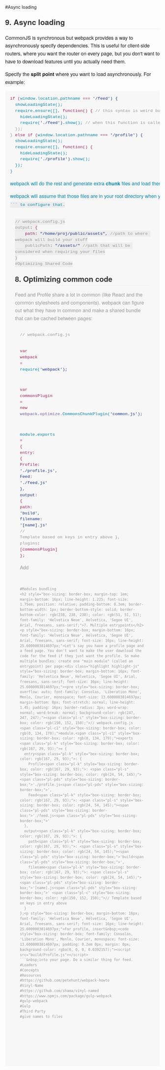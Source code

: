 #Async loading
<h2 style="box-sizing: border-box; margin-top: 1em; margin-bottom: 16px; line-height: 1.225; font-size: 1.75em; position: relative; padding-bottom: 0.3em; border-bottom-width: 1px; border-bottom-style: solid; border-bottom-color: rgb(238, 238, 238); color: rgb(51, 51, 51); font-family: 'Helvetica Neue', Helvetica, 'Segoe UI', Arial, freesans, sans-serif;">9. Async loading</h2><p style="box-sizing: border-box; margin-bottom: 16px; font-family: 'Helvetica Neue', Helvetica, 'Segoe UI', Arial, freesans, sans-serif; font-size: 16px; line-height: 25.6000003814697px;">CommonJS is synchronous but webpack provides a way to asynchronously specify dependencies. This is useful for client-side routers, where you want the router on every page, but you don't want to have to download features until you actually need them.<p style="box-sizing: border-box; margin-bottom: 16px; font-family: 'Helvetica Neue', Helvetica, 'Segoe UI', Arial, freesans, sans-serif; font-size: 16px; line-height: 25.6000003814697px;">Specify the&nbsp;<strong style="box-sizing: border-box;">split point</strong>&nbsp;where you want to load asynchronously. For example:<div class="highlight highlight-js" style="box-sizing: border-box; margin-bottom: 16px; font-family: 'Helvetica Neue', Helvetica, 'Segoe UI', Arial, freesans, sans-serif; font-size: 16px; line-height: 25.6000003814697px;"><pre style="box-sizing: border-box; overflow: auto; font-family: Consolas, 'Liberation Mono', Menlo, Courier, monospace; font-size: 13.6000003814697px; margin-bottom: 0px; font-stretch: normal; line-height: 1.45; padding: 16px; border-radius: 3px; word-wrap: normal; word-break: normal; background-color: rgb(247, 247, 247);"><span class="pl-k" style="box-sizing: border-box; color: rgb(167, 29, 93);">if (<span class="pl-c1" style="box-sizing: border-box; color: rgb(0, 134, 179);">window.<span class="pl-c1" style="box-sizing: border-box; color: rgb(0, 134, 179);">location.<span class="pl-c1" style="box-sizing: border-box; color: rgb(0, 134, 179);">pathname <span class="pl-k" style="box-sizing: border-box; color: rgb(167, 29, 93);">=== <span class="pl-s" style="box-sizing: border-box; color: rgb(24, 54, 145);"><span class="pl-pds" style="box-sizing: border-box;">'/feed<span class="pl-pds" style="box-sizing: border-box;">') {
  <span class="pl-c1" style="box-sizing: border-box; color: rgb(0, 134, 179);">showLoadingState();
  <span class="pl-c1" style="box-sizing: border-box; color: rgb(0, 134, 179);">require.<span class="pl-c1" style="box-sizing: border-box; color: rgb(0, 134, 179);">ensure([], <span class="pl-k" style="box-sizing: border-box; color: rgb(167, 29, 93);">function() { <span class="pl-c" style="box-sizing: border-box; color: rgb(150, 152, 150);">// this syntax is weird but it works
    <span class="pl-c1" style="box-sizing: border-box; color: rgb(0, 134, 179);">hideLoadingState();
    <span class="pl-c1" style="box-sizing: border-box; color: rgb(0, 134, 179);">require(<span class="pl-s" style="box-sizing: border-box; color: rgb(24, 54, 145);"><span class="pl-pds" style="box-sizing: border-box;">'./feed<span class="pl-pds" style="box-sizing: border-box;">').<span class="pl-c1" style="box-sizing: border-box; color: rgb(0, 134, 179);">show(); <span class="pl-c" style="box-sizing: border-box; color: rgb(150, 152, 150);">// when this function is called, the module is guaranteed to be synchronously available.
  });
} <span class="pl-k" style="box-sizing: border-box; color: rgb(167, 29, 93);">else <span class="pl-k" style="box-sizing: border-box; color: rgb(167, 29, 93);">if (<span class="pl-c1" style="box-sizing: border-box; color: rgb(0, 134, 179);">window.<span class="pl-c1" style="box-sizing: border-box; color: rgb(0, 134, 179);">location.<span class="pl-c1" style="box-sizing: border-box; color: rgb(0, 134, 179);">pathname <span class="pl-k" style="box-sizing: border-box; color: rgb(167, 29, 93);">=== <span class="pl-s" style="box-sizing: border-box; color: rgb(24, 54, 145);"><span class="pl-pds" style="box-sizing: border-box;">'/profile<span class="pl-pds" style="box-sizing: border-box;">') {
  <span class="pl-c1" style="box-sizing: border-box; color: rgb(0, 134, 179);">showLoadingState();
  <span class="pl-c1" style="box-sizing: border-box; color: rgb(0, 134, 179);">require.<span class="pl-c1" style="box-sizing: border-box; color: rgb(0, 134, 179);">ensure([], <span class="pl-k" style="box-sizing: border-box; color: rgb(167, 29, 93);">function() {
    <span class="pl-c1" style="box-sizing: border-box; color: rgb(0, 134, 179);">hideLoadingState();
    <span class="pl-c1" style="box-sizing: border-box; color: rgb(0, 134, 179);">require(<span class="pl-s" style="box-sizing: border-box; color: rgb(24, 54, 145);"><span class="pl-pds" style="box-sizing: border-box;">'./profile<span class="pl-pds" style="box-sizing: border-box;">').<span class="pl-c1" style="box-sizing: border-box; color: rgb(0, 134, 179);">show();
  });
}<p style="box-sizing: border-box; margin-bottom: 16px; font-family: 'Helvetica Neue', Helvetica, 'Segoe UI', Arial, freesans, sans-serif; font-size: 16px; line-height: 25.6000003814697px;">webpack will do the rest and generate extra&nbsp;<strong style="box-sizing: border-box;">chunk</strong>&nbsp;files and load them for you.<p style="box-sizing: border-box; margin-bottom: 16px; font-family: 'Helvetica Neue', Helvetica, 'Segoe UI', Arial, freesans, sans-serif; font-size: 16px; line-height: 25.6000003814697px;">webpack will assume that those files are in your root directory when you load then into a html script tag for example. You can use&nbsp;<code style="box-sizing: border-box; font-family: Consolas, 'Liberation Mono', Menlo, Courier, monospace; font-size: 13.6000003814697px; padding: 0.2em 0px; margin: 0px; background-color: rgba(0, 0, 0, 0.0392157);">output.publicPath
```&nbsp;to configure that.<div class="highlight highlight-js" style="box-sizing: border-box; margin-bottom: 16px; font-family: 'Helvetica Neue', Helvetica, 'Segoe UI', Arial, freesans, sans-serif; font-size: 16px; line-height: 25.6000003814697px;"><pre style="box-sizing: border-box; overflow: auto; font-family: Consolas, 'Liberation Mono', Menlo, Courier, monospace; font-size: 13.6000003814697px; margin-bottom: 0px; font-stretch: normal; line-height: 1.45; padding: 16px; border-radius: 3px; word-wrap: normal; word-break: normal; background-color: rgb(247, 247, 247);"><span class="pl-c" style="box-sizing: border-box; color: rgb(150, 152, 150);">// webpack.config.js
output<span class="pl-k" style="box-sizing: border-box; color: rgb(167, 29, 93);">: {
    path<span class="pl-k" style="box-sizing: border-box; color: rgb(167, 29, 93);">: <span class="pl-s" style="box-sizing: border-box; color: rgb(24, 54, 145);"><span class="pl-pds" style="box-sizing: border-box;">"/home/proj/public/assets<span class="pl-pds" style="box-sizing: border-box;">", <span class="pl-c" style="box-sizing: border-box; color: rgb(150, 152, 150);">//path to where webpack will build your stuff
    publicPath<span class="pl-k" style="box-sizing: border-box; color: rgb(167, 29, 93);">: <span class="pl-s" style="box-sizing: border-box; color: rgb(24, 54, 145);"><span class="pl-pds" style="box-sizing: border-box;">"/assets/<span class="pl-pds" style="box-sizing: border-box;">" <span class="pl-c" style="box-sizing: border-box; color: rgb(150, 152, 150);">//path that will be considered when requiring your files
}
#Optimizing Shared Code
<h2 style="box-sizing: border-box; margin-top: 1em; margin-bottom: 16px; line-height: 1.225; font-size: 1.75em; position: relative; padding-bottom: 0.3em; border-bottom-width: 1px; border-bottom-style: solid; border-bottom-color: rgb(238, 238, 238); color: rgb(51, 51, 51); font-family: 'Helvetica Neue', Helvetica, 'Segoe UI', Arial, freesans, sans-serif;">8. Optimizing common code</h2><p style="box-sizing: border-box; margin-bottom: 16px; font-family: 'Helvetica Neue', Helvetica, 'Segoe UI', Arial, freesans, sans-serif; font-size: 16px; line-height: 25.6000003814697px;">Feed and Profile share a lot in common (like React and the common stylesheets and components). webpack can figure out what they have in common and make a shared bundle that can be cached between pages:<div class="highlight highlight-js" style="box-sizing: border-box; margin-bottom: 16px; font-family: 'Helvetica Neue', Helvetica, 'Segoe UI', Arial, freesans, sans-serif; font-size: 16px; line-height: 25.6000003814697px;"><pre style="box-sizing: border-box; overflow: auto; font-family: Consolas, 'Liberation Mono', Menlo, Courier, monospace; font-size: 13.6000003814697px; margin-bottom: 0px; font-stretch: normal; line-height: 1.45; padding: 16px; border-radius: 3px; word-wrap: normal; word-break: normal; background-color: rgb(247, 247, 247);"><span class="pl-c" style="box-sizing: border-box; color: rgb(150, 152, 150);">// webpack.config.js

<span class="pl-k" style="box-sizing: border-box; color: rgb(167, 29, 93);">var webpack <span class="pl-k" style="box-sizing: border-box; color: rgb(167, 29, 93);">= <span class="pl-c1" style="box-sizing: border-box; color: rgb(0, 134, 179);">require(<span class="pl-s" style="box-sizing: border-box; color: rgb(24, 54, 145);"><span class="pl-pds" style="box-sizing: border-box;">'webpack<span class="pl-pds" style="box-sizing: border-box;">');

<span class="pl-k" style="box-sizing: border-box; color: rgb(167, 29, 93);">var commonsPlugin <span class="pl-k" style="box-sizing: border-box; color: rgb(167, 29, 93);">=
  <span class="pl-k" style="box-sizing: border-box; color: rgb(167, 29, 93);">new <span class="pl-en" style="box-sizing: border-box; color: rgb(121, 93, 163);">webpack.optimize.<span class="pl-c1" style="box-sizing: border-box; color: rgb(0, 134, 179);">CommonsChunkPlugin(<span class="pl-s" style="box-sizing: border-box; color: rgb(24, 54, 145);"><span class="pl-pds" style="box-sizing: border-box;">'common.js<span class="pl-pds" style="box-sizing: border-box;">');

<span class="pl-c1" style="box-sizing: border-box; color: rgb(0, 134, 179);">module.<span class="pl-c1" style="box-sizing: border-box; color: rgb(0, 134, 179);">exports <span class="pl-k" style="box-sizing: border-box; color: rgb(167, 29, 93);">= {
  entry<span class="pl-k" style="box-sizing: border-box; color: rgb(167, 29, 93);">: {
    Profile<span class="pl-k" style="box-sizing: border-box; color: rgb(167, 29, 93);">: <span class="pl-s" style="box-sizing: border-box; color: rgb(24, 54, 145);"><span class="pl-pds" style="box-sizing: border-box;">'./profile.js<span class="pl-pds" style="box-sizing: border-box;">',
    Feed<span class="pl-k" style="box-sizing: border-box; color: rgb(167, 29, 93);">: <span class="pl-s" style="box-sizing: border-box; color: rgb(24, 54, 145);"><span class="pl-pds" style="box-sizing: border-box;">'./feed.js<span class="pl-pds" style="box-sizing: border-box;">'
  },
  output<span class="pl-k" style="box-sizing: border-box; color: rgb(167, 29, 93);">: {
    path<span class="pl-k" style="box-sizing: border-box; color: rgb(167, 29, 93);">: <span class="pl-s" style="box-sizing: border-box; color: rgb(24, 54, 145);"><span class="pl-pds" style="box-sizing: border-box;">'build<span class="pl-pds" style="box-sizing: border-box;">',
    filename<span class="pl-k" style="box-sizing: border-box; color: rgb(167, 29, 93);">: <span class="pl-s" style="box-sizing: border-box; color: rgb(24, 54, 145);"><span class="pl-pds" style="box-sizing: border-box;">'[name].js<span class="pl-pds" style="box-sizing: border-box;">' <span class="pl-c" style="box-sizing: border-box; color: rgb(150, 152, 150);">// Template based on keys in entry above
  },
  plugins<span class="pl-k" style="box-sizing: border-box; color: rgb(167, 29, 93);">: [commonsPlugin]
};<p style="box-sizing: border-box; margin-bottom: 16px; font-family: 'Helvetica Neue', Helvetica, 'Segoe UI', Arial, freesans, sans-serif; font-size: 16px; line-height: 25.6000003814697px;">Add&nbsp;<code style="box-sizing: border-box; font-family: Consolas, 'Liberation Mono', Menlo, Courier, monospace; font-size: 13.6000003814697px; padding: 0.2em 0px; margin: 0px; background-color: rgba(0, 0, 0, 0.0392157);"><script src="build/common.js"></script>
```&nbsp;before the script tag you added in the previous step and enjoy the free caching.
#Modules bundling
<h2 style="box-sizing: border-box; margin-top: 1em; margin-bottom: 16px; line-height: 1.225; font-size: 1.75em; position: relative; padding-bottom: 0.3em; border-bottom-width: 1px; border-bottom-style: solid; border-bottom-color: rgb(238, 238, 238); color: rgb(51, 51, 51); font-family: 'Helvetica Neue', Helvetica, 'Segoe UI', Arial, freesans, sans-serif;">7. Multiple entrypoints</h2><p style="box-sizing: border-box; margin-bottom: 16px; font-family: 'Helvetica Neue', Helvetica, 'Segoe UI', Arial, freesans, sans-serif; font-size: 16px; line-height: 25.6000003814697px;">Let's say you have a profile page and a feed page. You don't want to make the user download the code for the feed if they just want the profile. So make multiple bundles: create one "main module" (called an entrypoint) per page:<div class="highlight highlight-js" style="box-sizing: border-box; margin-bottom: 16px; font-family: 'Helvetica Neue', Helvetica, 'Segoe UI', Arial, freesans, sans-serif; font-size: 16px; line-height: 25.6000003814697px;"><pre style="box-sizing: border-box; overflow: auto; font-family: Consolas, 'Liberation Mono', Menlo, Courier, monospace; font-size: 13.6000003814697px; margin-bottom: 0px; font-stretch: normal; line-height: 1.45; padding: 16px; border-radius: 3px; word-wrap: normal; word-break: normal; background-color: rgb(247, 247, 247);"><span class="pl-c" style="box-sizing: border-box; color: rgb(150, 152, 150);">// webpack.config.js
<span class="pl-c1" style="box-sizing: border-box; color: rgb(0, 134, 179);">module.<span class="pl-c1" style="box-sizing: border-box; color: rgb(0, 134, 179);">exports <span class="pl-k" style="box-sizing: border-box; color: rgb(167, 29, 93);">= {
  entry<span class="pl-k" style="box-sizing: border-box; color: rgb(167, 29, 93);">: {
    Profile<span class="pl-k" style="box-sizing: border-box; color: rgb(167, 29, 93);">: <span class="pl-s" style="box-sizing: border-box; color: rgb(24, 54, 145);"><span class="pl-pds" style="box-sizing: border-box;">'./profile.js<span class="pl-pds" style="box-sizing: border-box;">',
    Feed<span class="pl-k" style="box-sizing: border-box; color: rgb(167, 29, 93);">: <span class="pl-s" style="box-sizing: border-box; color: rgb(24, 54, 145);"><span class="pl-pds" style="box-sizing: border-box;">'./feed.js<span class="pl-pds" style="box-sizing: border-box;">'
  },
  output<span class="pl-k" style="box-sizing: border-box; color: rgb(167, 29, 93);">: {
    path<span class="pl-k" style="box-sizing: border-box; color: rgb(167, 29, 93);">: <span class="pl-s" style="box-sizing: border-box; color: rgb(24, 54, 145);"><span class="pl-pds" style="box-sizing: border-box;">'build<span class="pl-pds" style="box-sizing: border-box;">',
    filename<span class="pl-k" style="box-sizing: border-box; color: rgb(167, 29, 93);">: <span class="pl-s" style="box-sizing: border-box; color: rgb(24, 54, 145);"><span class="pl-pds" style="box-sizing: border-box;">'[name].js<span class="pl-pds" style="box-sizing: border-box;">' <span class="pl-c" style="box-sizing: border-box; color: rgb(150, 152, 150);">// Template based on keys in entry above
  }
};<p style="box-sizing: border-box; margin-bottom: 16px; font-family: 'Helvetica Neue', Helvetica, 'Segoe UI', Arial, freesans, sans-serif; font-size: 16px; line-height: 25.6000003814697px;">For profile, insert&nbsp;<code style="box-sizing: border-box; font-family: Consolas, 'Liberation Mono', Menlo, Courier, monospace; font-size: 13.6000003814697px; padding: 0.2em 0px; margin: 0px; background-color: rgba(0, 0, 0, 0.0392157);"><script src="build/Profile.js"></script>
```&nbsp;into your page. Do a similar thing for feed.
#Loaders
#Concepts
#Resources
#https://github.com/petehunt/webpack-howto
#Vinyl-Name
#https://github.com/shama/vinyl-named
#https://www.npmjs.com/package/gulp-webpack
#gulp-webpack
#Gulp
#Third Party
#give names to files
